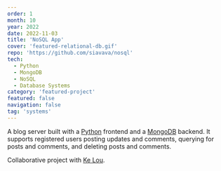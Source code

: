 ```yaml
---
order: 1
month: 10
year: 2022
date: 2022-11-03
title: 'NoSQL App'
cover: 'featured-relational-db.gif'
repo: 'https://github.com/siavava/nosql'
tech:
  - Python
  - MongoDB
  - NoSQL
  - Database Systems
category: 'featured-project'
featured: false
navigation: false
tag: 'systems'
---
```


A blog server built with a [Python](https://www.python.org/) frontend
and a [MongoDB](https://www.mongodb.com/) backend.
It supports registered users posting updates and comments, querying for posts
and comments, and deleting posts and comments.

Collaborative project with [Ke Lou][lou].

[lou]: https://www.linkedin.com/in/ke-lou-898301133
